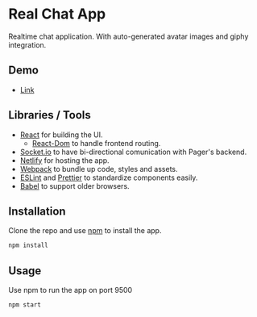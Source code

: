 # Real Chat App

Realtime chat application. With auto-generated avatar images and giphy integration.

## Demo

- [Link](https://nervous-franklin-4fcca3.netlify.app/)


## Libraries / Tools

- [React](https://reactjs.org/) for building the UI.
  - [React-Dom](https://reactjs.org/docs/react-dom.html) to handle frontend routing.
- [Socket.io](https://socket.io/) to have bi-directional comunication with Pager's backend.
- [Netlify](https://www.netlify.com/) for hosting the app.
- [Webpack](https://webpack.js.org/) to bundle up code, styles and assets.
- [ESLint](https://eslint.org/) and [Prettier](https://prettier.io/) to standardize components easily.
- [Babel](https://babeljs.io/) to support older browsers.



## Installation

Clone the repo and use [npm](https://www.npmjs.com/) to install the app.

```bash
npm install
```

## Usage
Use npm to run the app on port 9500
```bash
npm start
```